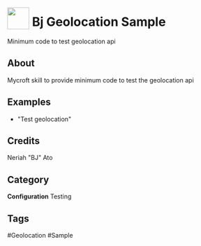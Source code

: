 # <img src="https://raw.githack.com/FortAwesome/Font-Awesome/master/svgs/solid/robot.svg" card_color="#40DBB0" width="50" height="50" style="vertical-align:bottom"/> Bj Geolocation Sample
Minimum code to test geolocation api

## About
Mycroft skill to provide minimum code to test the geolocation api

## Examples
* "Test geolocation"

## Credits
Neriah "BJ" Ato

## Category
**Configuration**
Testing

## Tags
#Geolocation
#Sample

